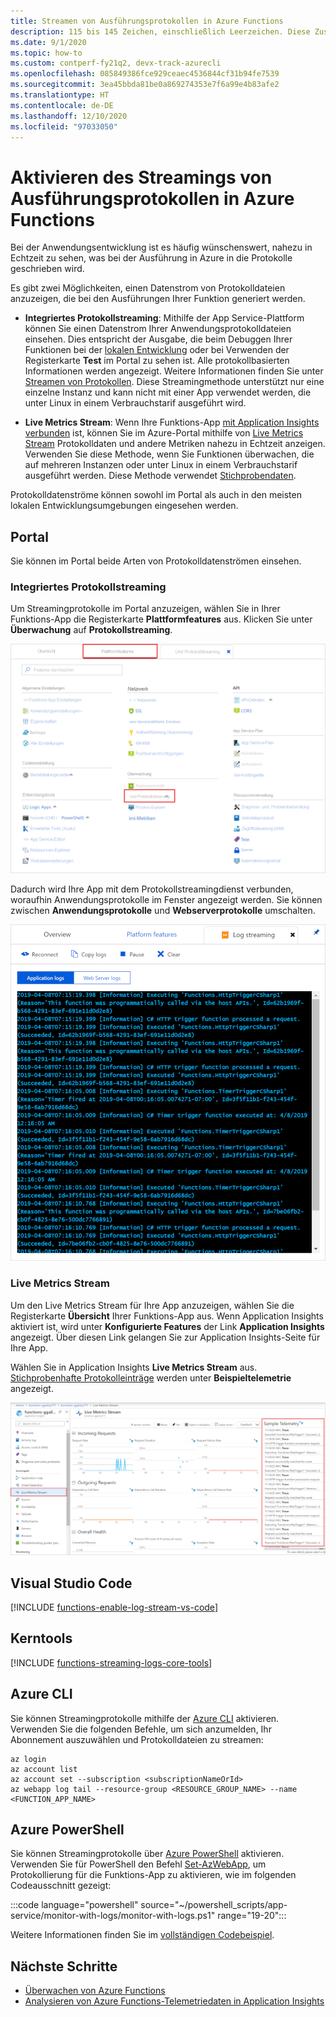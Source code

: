 ```yaml
---
title: Streamen von Ausführungsprotokollen in Azure Functions
description: 115 bis 145 Zeichen, einschließlich Leerzeichen. Diese Zusammenfassung wird in den Suchergebnissen angezeigt.
ms.date: 9/1/2020
ms.topic: how-to
ms.custom: contperf-fy21q2, devx-track-azurecli
ms.openlocfilehash: 085849386fce929ceaec4536844cf31b94fe7539
ms.sourcegitcommit: 3ea45bbda81be0a869274353e7f6a99e4b83afe2
ms.translationtype: HT
ms.contentlocale: de-DE
ms.lasthandoff: 12/10/2020
ms.locfileid: "97033050"
---
```

# <a name="enable-streaming-execution-logs-in-azure-functions"></a>Aktivieren des Streamings von Ausführungsprotokollen in Azure Functions

Bei der Anwendungsentwicklung ist es häufig wünschenswert, nahezu in Echtzeit zu sehen, was bei der Ausführung in Azure in die Protokolle geschrieben wird.

Es gibt zwei Möglichkeiten, einen Datenstrom von Protokolldateien anzuzeigen, die bei den Ausführungen Ihrer Funktion generiert werden.

* **Integriertes Protokollstreaming**: Mithilfe der App Service-Plattform können Sie einen Datenstrom Ihrer Anwendungsprotokolldateien einsehen. Dies entspricht der Ausgabe, die beim Debuggen Ihrer Funktionen bei der [lokalen Entwicklung](functions-develop-local.md) oder bei Verwenden der Registerkarte **Test** im Portal zu sehen ist. Alle protokollbasierten Informationen werden angezeigt. Weitere Informationen finden Sie unter [Streamen von Protokollen](../app-service/troubleshoot-diagnostic-logs.md#stream-logs). Diese Streamingmethode unterstützt nur eine einzelne Instanz und kann nicht mit einer App verwendet werden, die unter Linux in einem Verbrauchstarif ausgeführt wird.

* **Live Metrics Stream**: Wenn Ihre Funktions-App [mit Application Insights verbunden](configure-monitoring.md#enable-application-insights-integration) ist, können Sie im Azure-Portal mithilfe von [Live Metrics Stream](../azure-monitor/app/live-stream.md) Protokolldaten und andere Metriken nahezu in Echtzeit anzeigen. Verwenden Sie diese Methode, wenn Sie Funktionen überwachen, die auf mehreren Instanzen oder unter Linux in einem Verbrauchstarif ausgeführt werden. Diese Methode verwendet [Stichprobendaten](configure-monitoring.md#configure-sampling).

Protokolldatenströme können sowohl im Portal als auch in den meisten lokalen Entwicklungsumgebungen eingesehen werden. 

## <a name="portal"></a>Portal

Sie können im Portal beide Arten von Protokolldatenströmen einsehen.

### <a name="built-in-log-streaming"></a>Integriertes Protokollstreaming

Um Streamingprotokolle im Portal anzuzeigen, wählen Sie in Ihrer Funktions-App die Registerkarte **Plattformfeatures** aus. Klicken Sie unter **Überwachung** auf **Protokollstreaming**.

![Aktivieren von Streamingprotokollen im Portal](./media/functions-monitoring/enable-streaming-logs-portal.png)

Dadurch wird Ihre App mit dem Protokollstreamingdienst verbunden, woraufhin Anwendungsprotokolle im Fenster angezeigt werden. Sie können zwischen **Anwendungsprotokolle** und **Webserverprotokolle** umschalten.  

![Anzeigen von Streamingprotokollen im Portal](./media/functions-monitoring/streaming-logs-window.png)

### <a name="live-metrics-stream"></a>Live Metrics Stream

Um den Live Metrics Stream für Ihre App anzuzeigen, wählen Sie die Registerkarte **Übersicht** Ihrer Funktions-App aus. Wenn Application Insights aktiviert ist, wird unter **Konfigurierte Features** der Link **Application Insights** angezeigt. Über diesen Link gelangen Sie zur Application Insights-Seite für Ihre App.

Wählen Sie in Application Insights **Live Metrics Stream** aus. [Stichprobenhafte Protokolleinträge](configure-monitoring.md#configure-sampling) werden unter **Beispieltelemetrie** angezeigt.

![Anzeigen von Live Metrics Stream im Portal](./media/functions-monitoring/live-metrics-stream.png) 

## <a name="visual-studio-code"></a>Visual Studio Code

[!INCLUDE [functions-enable-log-stream-vs-code](../../includes/functions-enable-log-stream-vs-code.md)]

## <a name="core-tools"></a>Kerntools

[!INCLUDE [functions-streaming-logs-core-tools](../../includes/functions-streaming-logs-core-tools.md)]

## <a name="azure-cli"></a>Azure CLI

Sie können Streamingprotokolle mithilfe der [Azure CLI](/cli/azure/install-azure-cli) aktivieren. Verwenden Sie die folgenden Befehle, um sich anzumelden, Ihr Abonnement auszuwählen und Protokolldateien zu streamen:

```azurecli
az login
az account list
az account set --subscription <subscriptionNameOrId>
az webapp log tail --resource-group <RESOURCE_GROUP_NAME> --name <FUNCTION_APP_NAME>
```

## <a name="azure-powershell"></a>Azure PowerShell

Sie können Streamingprotokolle über [Azure PowerShell](/powershell/azure/) aktivieren. Verwenden Sie für PowerShell den Befehl [Set-AzWebApp](/powershell/module/az.websites/set-azwebapp), um Protokollierung für die Funktions-App zu aktivieren, wie im folgenden Codeausschnitt gezeigt: 

:::code language="powershell" source="~/powershell_scripts/app-service/monitor-with-logs/monitor-with-logs.ps1" range="19-20":::

Weitere Informationen finden Sie im [vollständigen Codebeispiel](../app-service/scripts/powershell-monitor.md#sample-script). 

## <a name="next-steps"></a>Nächste Schritte

+ [Überwachen von Azure Functions](functions-monitoring.md)
+ [Analysieren von Azure Functions-Telemetriedaten in Application Insights](analyze-telemetry-data.md)
